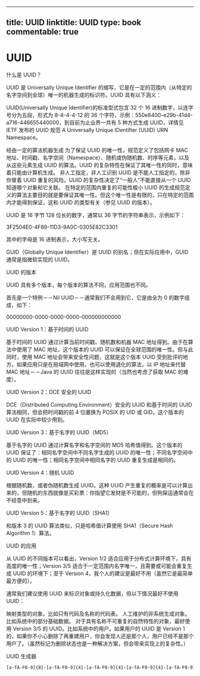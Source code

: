 
---
title: UUID
linktitle: UUID
type: book
commentable: true
---

# UUID

什么是 UUID？

UUID 是 Universally Unique Identifier 的缩写，它是在一定的范围内（从特定的名字空间到全球）唯一的机器生成的标识符。UUID 具有以下涵义：

UUID(Universally Unique Identifier)的标准型式包含 32 个 16 进制数字，以连字号分为五段，形式为 8-4-4-4-12 的 36 个字符，示例：550e8400-e29b-41d4-a716-446655440000，到目前为止业界一共有 5 种方式生成 UUID，详情见 IETF 发布的 UUID 规范 A Universally Unique IDentifier (UUID) URN Namespace。

经由一定的算法机器生成
为了保证 UUID 的唯一性，规范定义了包括网卡 MAC 地址、时间戳、名字空间（Namespace）、随机或伪随机数、时序等元素，以及从这些元素生成 UUID 的算法。UUID 的复杂特性在保证了其唯一性的同时，意味着只能由计算机生成。
非人工指定，非人工识别
UUID 是不能人工指定的，除非你冒着 UUID 重复的风险。UUID 的复杂性决定了“一般人“不能直接从一个 UUID 知道哪个对象和它关联。
在特定的范围内重复的可能性极小
UUID 的生成规范定义的算法主要目的就是要保证其唯一性。但这个唯一性是有限的，只在特定的范围内才能得到保证，这和 UUID 的类型有关（参见 UUID 的版本）。

UUID 是 16 字节 128 位长的数字，通常以 36 字节的字符串表示，示例如下：

3F2504E0-4F89-11D3-9A0C-0305E82C3301

其中的字母是 16 进制表示，大小写无关。

GUID（Globally Unique Identifier）是 UUID 的别名；但在实际应用中，GUID 通常是指微软实现的 UUID。

UUID 的版本

UUID 具有多个版本，每个版本的算法不同，应用范围也不同。

首先是一个特例－－Nil UUID－－通常我们不会用到它，它是由全为 0 的数字组成，如下：

00000000-0000-0000-0000-000000000000

UUID Version 1：基于时间的 UUID

基于时间的 UUID 通过计算当前时间戳、随机数和机器 MAC 地址得到。由于在算法中使用了 MAC 地址，这个版本的 UUID 可以保证在全球范围的唯一性。但与此同时，使用 MAC 地址会带来安全性问题，这就是这个版本 UUID 受到批评的地方。如果应用只是在局域网中使用，也可以使用退化的算法，以 IP 地址来代替 MAC 地址－－Java 的 UUID 往往是这样实现的（当然也考虑了获取 MAC 的难度）。

UUID Version 2：DCE 安全的 UUID

DCE（Distributed Computing Environment）安全的 UUID 和基于时间的 UUID 算法相同，但会把时间戳的前 4 位置换为 POSIX 的 UID 或 GID。这个版本的 UUID 在实际中较少用到。

UUID Version 3：基于名字的 UUID（MD5）

基于名字的 UUID 通过计算名字和名字空间的 MD5 哈希值得到。这个版本的 UUID 保证了：相同名字空间中不同名字生成的 UUID 的唯一性；不同名字空间中的 UUID 的唯一性；相同名字空间中相同名字的 UUID 重复生成是相同的。

UUID Version 4：随机 UUID

根据随机数，或者伪随机数生成 UUID。这种 UUID 产生重复的概率是可以计算出来的，但随机的东西就像是买彩票：你指望它发财是不可能的，但狗屎运通常会在不经意中到来。

UUID Version 5：基于名字的 UUID（SHA1）

和版本 3 的 UUID 算法类似，只是哈希值计算使用 SHA1（Secure Hash Algorithm 1）算法。

UUID 的应用

从 UUID 的不同版本可以看出，Version 1/2 适合应用于分布式计算环境下，具有高度的唯一性；Version 3/5 适合于一定范围内名字唯一，且需要或可能会重复生成 UUID 的环境下；至于 Version 4，我个人的建议是最好不用（虽然它是最简单最方便的）。

通常我们建议使用 UUID 来标识对象或持久化数据，但以下情况最好不使用 UUID：

映射类型的对象。比如只有代码及名称的代码表。
人工维护的非系统生成对象。比如系统中的部分基础数据。
对于具有名称不可重复的自然特性的对象，最好使用 Version 3/5 的 UUID。比如系统中的用户。如果用户的 UUID 是 Version 1 的，如果你不小心删除了再重建用户，你会发现人还是那个人，用户已经不是那个用户了。（虽然标记为删除状态也是一种解决方案，但会带来实现上的复杂性。）

UUID 生成器

```sh
[a-fA-F0-9]{8}-[a-fA-F0-9]{4}-[a-fA-F0-9]{4}-[a-fA-F0-9]{4}-[a-fA-F0-9]{12}
```

    
